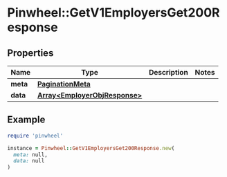 # Pinwheel::GetV1EmployersGet200Response

## Properties

| Name | Type | Description | Notes |
| ---- | ---- | ----------- | ----- |
| **meta** | [**PaginationMeta**](PaginationMeta.md) |  |  |
| **data** | [**Array&lt;EmployerObjResponse&gt;**](EmployerObjResponse.md) |  |  |

## Example

```ruby
require 'pinwheel'

instance = Pinwheel::GetV1EmployersGet200Response.new(
  meta: null,
  data: null
)
```


